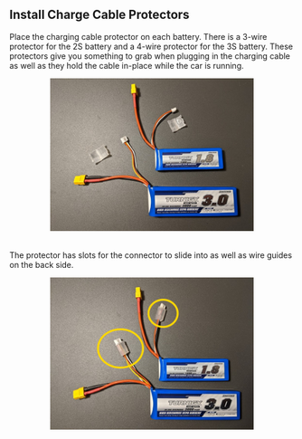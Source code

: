 ## Install Charge Cable Protectors

Place the charging cable protector on each battery.
There is a 3-wire protector for the 2S battery and a 4-wire protector for the 3S battery.
These protectors give you something to grab when plugging in the charging cable as well as they hold the cable in-place while the car is running.

<div style="text-align:center"><img src="fa_img/BatteryPrep.jpg" width="360" /></div>
<br>

The protector has slots for the connector to slide into as well as wire guides on the back side.

<div style="text-align:center"><img src="fa_img/BatteryPrepComplete.jpg" width="360" /></div>
<br>


